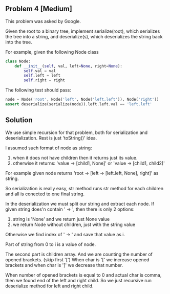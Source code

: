 ## Problem 4 [Medium]
This problem was asked by Google.

Given the root to a binary tree, implement serialize(root), which serializes the tree into a string, and deserialize(s), which deserializes the string back into the tree.

For example, given the following Node class
```python
class Node:
    def __init__(self, val, left=None, right=None):
        self.val = val
        self.left = left
        self.right = right
```
The following test should pass:
```python
node = Node('root', Node('left', Node('left.left')), Node('right'))
assert deserialize(serialize(node)).left.left.val == 'left.left'
```

## Solution
We use simple recursion for that problem, both for serialization and deserialization. Rest is just 'toString()' idea.

I assumed such format of node as string:
1. when it does not have children then it returns just its value.
2. otherwise it returns: 'value -> [child1, None]' or 'value -> [child1, child2]'

For example given node returns 'root -> [left -> [left.left, None], right]' as string.

So serialization is really easy, str method runs str method for each children and all is conected to one final string.

In the deserialization we must split our string and extract each node.
If given string does'n contain ' -> ', then there is only 2 options:
1. string is 'None' and we return just None value
2. we return Node without children, just with the string value

Otherwise we find index of ' -> ' and save that value as i.

Part of string from 0 to i is a value of node.

The second part is children array. And we are counting the number of opened brackets. (skip first '[')
When char is '[' we increase opened brackets and when char is ']' we decrease that number.

When number of opened brackets is equal to 0 and actual char is comma, then we found end of the left and right child.
So we just recursive run deserialize method for left and right child.
